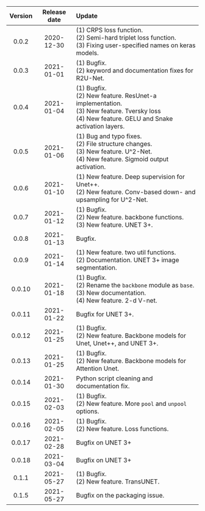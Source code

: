 
| Version  | Release date  | Update  |
|:--------:|:-------------:|:-------- |
| 0.0.2    | 2020-12-30    | (1) CRPS loss function.<br />(2) Semi-hard triplet loss function.<br />(3) Fixing user-specified names on keras models. |
| 0.0.3    | 2021-01-01    | (1) Bugfix.<br />(2) keyword and documentation fixes for R2U-Net. |
| 0.0.4    | 2021-01-04    | (1) Bugfix.<br />(2) New feature. ResUnet-a implementation.<br />(3) New feature. Tversky loss<br />(4) New feature. GELU and Snake activation layers. |
| 0.0.5    | 2021-01-06    | (1) Bug and typo fixes.<br />(2) File structure changes.<br />(3) New feature. U^2-Net.<br />(4) New feature. Sigmoid output activation. |
| 0.0.6    | 2021-01-10    | (1) New feature. Deep supervision for Unet++.<br />(2) New feature. Conv-based down- and upsampling for U^2-Net. |
| 0.0.7    | 2021-01-12    | (1) Bugfix.<br />(2) New feature. backbone functions.<br />(3) New feature. UNET 3+. |
| 0.0.8    | 2021-01-13    | Bugfix. |
| 0.0.9    | 2021-01-14    | (1) New feature. two util functions.<br />(2) Documentation. UNET 3+ image segmentation. |
| 0.0.10   | 2021-01-18    | (1) Bugfix.<br />(2) Rename the `backbone` module as `base`.<br />(3) New documentation.<br />(4) New feature. 2-d V-net. |
| 0.0.11   | 2021-01-22    | Bugfix for UNET 3+. |
| 0.0.12   | 2021-01-25    | (1) Bugfix.<br />(2) New feature. Backbone models for Unet, Unet++, and UNET 3+. |
| 0.0.13   | 2021-01-25    | (1) Bugfix.<br />(2) New feature. Backbone models for Attention Unet. |
| 0.0.14   | 2021-01-30    | Python script cleaning and documentation fix. |
| 0.0.15   | 2021-02-03    | (1) Bugfix.<br />(2) New feature. More `pool` and `unpool` options. |
| 0.0.16   | 2021-02-05    | (1) Bugfix.<br />(2) New feature. Loss functions. |
| 0.0.17   | 2021-02-28    | Bugfix on UNET 3+ |
| 0.0.18   | 2021-03-04    | Bugfix on UNET 3+ |
| 0.1.1    | 2021-05-27    | (1) Bugfix.<br />(2) New feature. TransUNET. |
| 0.1.5    | 2021-05-27    | Bugfix on the packaging issue. |
